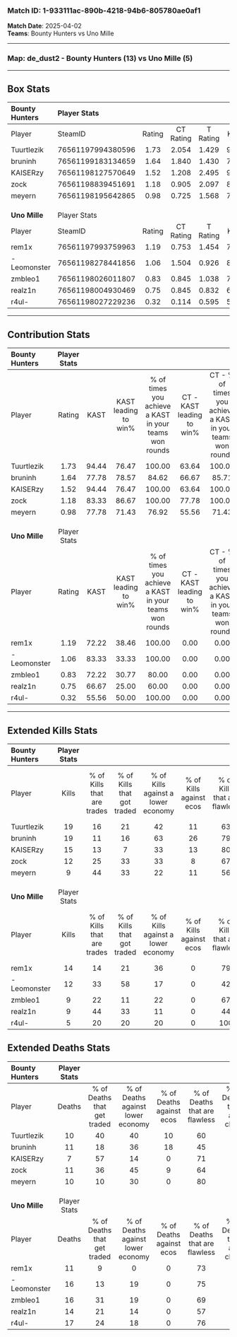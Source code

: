 ### Match ID: 1-933111ac-890b-4218-94b6-805780ae0af1  
**Match Date**: 2025-04-02  
**Teams**: Bounty Hunters vs Uno Mille  

---  

### **Map**: de_dust2 - Bounty Hunters (13) vs Uno Mille (5)  
---  

## Box Stats  

| **Bounty Hunters** | Player Stats      |        |           |          |       |       |       |         |        |      |     |
| :- | :- | :-: | :-: | :-: | :-: | :-: | :-: | :-: | :-: | :-: | :-: |
| Player             | SteamID           | Rating | CT Rating | T Rating | KAST  |  ADR  | Kills | Assists | Deaths | K/D  | HS% |
| Tuurtlezik         | 76561197994380596 |  1.73  |   2.054   |  1.429   | 94.44 | 102.1 |  19   |    6    |   10   | 1.90 | 57  |
| bruninh            | 76561199183134659 |  1.64  |   1.840   |  1.430   | 77.78 | 121.8 |  19   |    7    |   11   | 1.73 | 68  |
| KAISERzy           | 76561198127570649 |  1.52  |   1.208   |  2.495   | 94.44 | 72.2  |  15   |    4    |   7    | 2.14 | 53  |
| zock               | 76561198839451691 |  1.18  |   0.905   |  2.097   | 83.33 | 70.1  |  12   |    6    |   11   | 1.09 | 25  |
| meyern             | 76561198195642865 |  0.98  |   0.725   |  1.568   | 77.78 | 55.6  |   9   |    6    |   10   | 0.90 | 44  |
|                    |                   |        |           |          |       |       |       |         |        |      |     |
|                    |                   |        |           |          |       |       |       |         |        |      |     |
|                    |                   |        |           |          |       |       |       |         |        |      |     |
| **Uno Mille**      | Player Stats      |        |           |          |       |       |       |         |        |      |     |
| Player             | SteamID           | Rating | CT Rating | T Rating | KAST  |  ADR  | Kills | Assists | Deaths | K/D  | HS% |
| rem1x              | 76561197993759963 |  1.19  |   0.753   |  1.454   | 72.22 | 78.1  |  14   |    1    |   11   | 1.27 | 35  |
| -Leomonster        | 76561198278441856 |  1.06  |   1.504   |  0.926   | 83.33 | 79.3  |  12   |    6    |   16   | 0.75 | 41  |
| zmbleo1            | 76561198026011807 |  0.83  |   0.845   |  1.038   | 72.22 | 76.5  |   9   |    6    |   16   | 0.56 | 44  |
| realz1n            | 76561198004930469 |  0.75  |   0.845   |  0.832   | 66.67 | 56.7  |   9   |    0    |   14   | 0.64 | 77  |
| r4ul-              | 76561198027229236 |  0.32  |   0.114   |  0.595   | 55.56 | 31.6  |   5   |    2    |   17   | 0.29 | 80  |
---  

## Contribution Stats  

| **Bounty Hunters** | Player Stats |       |                      |                                                        |                           |                                                             |                          |                                                            |
| :- | :-: | :-: | :-: | :-: | :-: | :-: | :-: | :-: |
| Player             |    Rating    | KAST  | KAST leading to win% | % of times you achieve a KAST in your teams won rounds | CT - KAST leading to win% | CT - % of times you achieve a KAST in your teams won rounds | T - KAST leading to win% | T - % of times you achieve a KAST in your teams won rounds |
| Tuurtlezik         |     1.73     | 94.44 |        76.47         |                         100.00                         |           63.64           |                           100.00                            |          100.00          |                           100.00                           |
| bruninh            |     1.64     | 77.78 |        78.57         |                         84.62                          |           66.67           |                            85.71                            |          100.00          |                           83.33                            |
| KAISERzy           |     1.52     | 94.44 |        76.47         |                         100.00                         |           63.64           |                           100.00                            |          100.00          |                           100.00                           |
| zock               |     1.18     | 83.33 |        86.67         |                         100.00                         |           77.78           |                           100.00                            |          100.00          |                           100.00                           |
| meyern             |     0.98     | 77.78 |        71.43         |                         76.92                          |           55.56           |                            71.43                            |          100.00          |                           83.33                            |
|                    |              |       |                      |                                                        |                           |                                                             |                          |                                                            |
|                    |              |       |                      |                                                        |                           |                                                             |                          |                                                            |
|                    |              |       |                      |                                                        |                           |                                                             |                          |                                                            |
| **Uno Mille**      | Player Stats |       |                      |                                                        |                           |                                                             |                          |                                                            |
| Player             |    Rating    | KAST  | KAST leading to win% | % of times you achieve a KAST in your teams won rounds | CT - KAST leading to win% | CT - % of times you achieve a KAST in your teams won rounds | T - KAST leading to win% | T - % of times you achieve a KAST in your teams won rounds |
| rem1x              |     1.19     | 72.22 |        38.46         |                         100.00                         |           0.00            |                            0.00                             |          55.56           |                           100.00                           |
| -Leomonster        |     1.06     | 83.33 |        33.33         |                         100.00                         |           0.00            |                            0.00                             |          50.00           |                           100.00                           |
| zmbleo1            |     0.83     | 72.22 |        30.77         |                         80.00                          |           0.00            |                            0.00                             |          50.00           |                           80.00                            |
| realz1n            |     0.75     | 66.67 |        25.00         |                         60.00                          |           0.00            |                            0.00                             |          37.50           |                           60.00                            |
| r4ul-              |     0.32     | 55.56 |        50.00         |                         100.00                         |           0.00            |                            0.00                             |          62.50           |                           100.00                           |
---  

## Extended Kills Stats  

| **Bounty Hunters** | Player Stats |                            |                            |                                    |                         |                              |                                 |                                       |                    |           |
| :- | :-: | :-: | :-: | :-: | :-: | :-: | :-: | :-: | :-: | :-: |
| Player             |    Kills     | % of Kills that are trades | % of Kills that got traded | % of Kills against a lower economy | % of Kills against ecos | % of Kills that are flawless | % of Kills that are close duels | % of Kills that are assisted by flash | Pistol Round Kills | AWP Kills |
| Tuurtlezik         |      19      |             16             |             21             |                 42                 |           11            |              63              |                5                |                   5                   |         5          |     0     |
| bruninh            |      19      |             11             |             16             |                 63                 |           26            |              79              |                0                |                  16                   |         1          |     0     |
| KAISERzy           |      15      |             13             |             7              |                 33                 |           13            |              80              |                0                |                  13                   |         1          |     4     |
| zock               |      12      |             25             |             33             |                 33                 |            8            |              67              |                8                |                  17                   |         1          |     0     |
| meyern             |      9       |             44             |             33             |                 22                 |           11            |              56              |               22                |                   0                   |         2          |     2     |
|                    |              |                            |                            |                                    |                         |                              |                                 |                                       |                    |           |
|                    |              |                            |                            |                                    |                         |                              |                                 |                                       |                    |           |
|                    |              |                            |                            |                                    |                         |                              |                                 |                                       |                    |           |
| **Uno Mille**      | Player Stats |                            |                            |                                    |                         |                              |                                 |                                       |                    |           |
| Player             |    Kills     | % of Kills that are trades | % of Kills that got traded | % of Kills against a lower economy | % of Kills against ecos | % of Kills that are flawless | % of Kills that are close duels | % of Kills that are assisted by flash | Pistol Round Kills | AWP Kills |
| rem1x              |      14      |             14             |             21             |                 36                 |            0            |              79              |                0                |                   0                   |         3          |     7     |
| -Leomonster        |      12      |             33             |             58             |                 17                 |            0            |              42              |                8                |                   0                   |         2          |     0     |
| zmbleo1            |      9       |             22             |             11             |                 22                 |            0            |              67              |                0                |                   0                   |         0          |     0     |
| realz1n            |      9       |             44             |             33             |                 11                 |            0            |              44              |                0                |                   0                   |         1          |     0     |
| r4ul-              |      5       |             20             |             20             |                 20                 |            0            |             100              |                0                |                   0                   |         0          |     0     |
## Extended Deaths Stats  

| **Bounty Hunters** | Player Stats |                             |                                   |                          |                               |                            |                           |               |
| :- | :-: | :-: | :-: | :-: | :-: | :-: | :-: | :-: |
| Player             |    Deaths    | % of Deaths that get traded | % of Deaths against lower economy | % of Deaths against ecos | % of Deaths that are flawless | % of Deaths that are close | % of Deaths while blinded | Deaths to AWP |
| Tuurtlezik         |      10      |             40              |                40                 |            10            |              60               |             0              |             0             |       2       |
| bruninh            |      11      |             18              |                36                 |            18            |              45               |             0              |             0             |       1       |
| KAISERzy           |      7       |             57              |                14                 |            0             |              71               |             14             |             0             |       1       |
| zock               |      11      |             36              |                45                 |            9             |              64               |             0              |             0             |       1       |
| meyern             |      10      |             10              |                30                 |            0             |              80               |             0              |             0             |       2       |
|                    |              |                             |                                   |                          |                               |                            |                           |               |
|                    |              |                             |                                   |                          |                               |                            |                           |               |
|                    |              |                             |                                   |                          |                               |                            |                           |               |
| **Uno Mille**      | Player Stats |                             |                                   |                          |                               |                            |                           |               |
| Player             |    Deaths    | % of Deaths that get traded | % of Deaths against lower economy | % of Deaths against ecos | % of Deaths that are flawless | % of Deaths that are close | % of Deaths while blinded | Deaths to AWP |
| rem1x              |      11      |              9              |                 0                 |            0             |              73               |             9              |             0             |       1       |
| -Leomonster        |      16      |             13              |                19                 |            0             |              75               |             6              |            13             |       1       |
| zmbleo1            |      16      |             31              |                19                 |            0             |              69               |             6              |            13             |       1       |
| realz1n            |      14      |             21              |                14                 |            0             |              57               |             7              |             7             |       1       |
| r4ul-              |      17      |             24              |                18                 |            0             |              76               |             0              |            18             |       2       |
